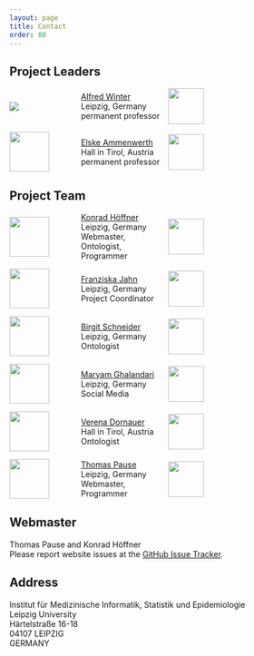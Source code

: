 ```yaml
---
layout: page
title: Contact
order: 80
---
```


## Project Leaders
<div style="display:grid;align-items:center;grid-template-columns: 8em 10em 10em;grid-gap:1em;" class="teamGrid">
<img src="{{ site.baseurl}}/public/winter.jpg">
<div class="inbox">
<a href="{{ site.links.winter}}">Alfred Winter</a><br>
Leipzig, Germany<br>
permanent professor<br>
</div>
<div class="inbox">
<a href="{{ site.links.imise }}"><img src="{{site.baseurl}}/public/imise-logo.svg" style="height:4.5em"></a>
</div>
<img src="{{site.baseurl}}/public/ammenwerth.jpg" style="height:5em">
<div class="inbox">
<a href="{{ site.links.ammenwerth }}">Elske Ammenwerth</a><br>
Hall in Tirol, Austria<br>
permanent professor<br>
</div>
<div class="inbox">
<a href="{{ site.links.umit }}"><img src="{{site.baseurl}}/public/umit-logo.svg" style="height:4.5em"></a>
</div>
</div>

## Project Team
<div style="display:grid;align-items:center;grid-template-columns: 8em 10em 10em;grid-gap:1em;" class="teamGrid">
<img src="{{ site.baseurl}}/public/hoeffner.jpg" style="height:5em">
<div class="inbox">
<a href="{{ site.links.hoeffner}}">Konrad Höffner</a><br>
Leipzig, Germany<br>
Webmaster, Ontologist, Programmer<br>
</div>
<div class="inbox">
<a href="{{ site.links.imise }}"><img src="{{site.baseurl}}/public/imise-logo.svg" style="height:4.5em"></a>
</div>

<img src="{{site.baseurl}}/public/jahn.jpg" style="height:5em">
<div class="inbox">
<a href="{{ site.links.jahn }}">Franziska Jahn</a><br>
Leipzig, Germany<br>
Project Coordinator<br>
</div>
<div class="inbox">
<a href="{{ site.links.imise }}"><img src="{{site.baseurl}}/public/imise-logo.svg" style="height:4.5em"></a>
</div>

<img src="{{ site.baseurl}}/public/schneider.jpg" style="height:5em" alignment="center">
<div class="inbox">
<a href="{{ site.links.schneider }}">Birgit Schneider</a><br>
Leipzig, Germany<br>
Ontologist<br>
</div>
<div class="inbox">
<a href="{{ site.links.imise }}"><img src="{{site.baseurl}}/public/imise-logo.svg" style="height:4.5em"></a>
</div>

<img src="{{ site.baseurl}}/public/ghalandari.jpg" style="height:5em">
<div class="inbox">
<a href="{{ site.links.ghalandari }}">Maryam Ghalandari</a><br>
Leipzig, Germany<br>
Social Media<br>
</div>
<div class="inbox">
<a href="{{ site.links.imise }}"><img src="{{site.baseurl}}/public/imise-logo.svg" style="height:4.5em"></a>
</div>

<img src="{{ site.baseurl}}/public/dornauer.jpg" style="height:5em">
<div class="inbox">
<a href="{{ site.links.dornauer }}">Verena Dornauer</a><br>
Hall in Tirol, Austria<br>
Ontologist<br>
</div>
<div class="inbox">
<a href="{{ site.links.umit }}"><img src="{{site.baseurl}}/public/umit-logo.svg" style="height:4.5em"></a>
</div>

<img src="{{ site.baseurl}}/public/pause.jpg" style="height:5em">
<div class="inbox">
<a href="{{ site.links.pause }}">Thomas Pause</a><br>
Leipzig, Germany<br>
Webmaster, Programmer<br>
</div>
<div class="inbox">
<a href="{{ site.links.imise }}"><img src="{{site.baseurl}}/public/imise-logo.svg" style="height:4.5em"></a>
</div>

</div>

## Webmaster

Thomas Pause and Konrad Höffner<br>
Please report website issues at the <a href="https://github.com/hitontology/hitontology.eu/issues" target="_blank">GitHub Issue Tracker</a>.

## Address

Institut für Medizinische Informatik, Statistik und Epidemiologie<br>
Leipzig University<br>
Härtelstraße 16-18<br>
04107 LEIPZIG<br>
GERMANY
